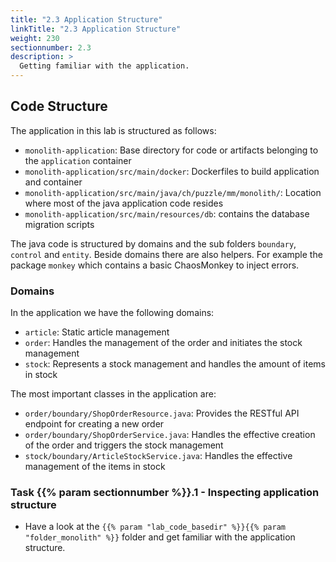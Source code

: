 ```yaml
---
title: "2.3 Application Structure"
linkTitle: "2.3 Application Structure"
weight: 230
sectionnumber: 2.3
description: >
  Getting familiar with the application.
---
```


## Code Structure

The application in this lab is structured as follows:

* `monolith-application`: Base directory for code or artifacts belonging to the `application` container
* `monolith-application/src/main/docker`: Dockerfiles to build application and container
* `monolith-application/src/main/java/ch/puzzle/mm/monolith/`: Location where most of the java application code resides
* `monolith-application/src/main/resources/db`: contains the database migration scripts

The java code is structured by domains and the sub folders `boundary`, `control` and `entity`. Beside domains there are
also helpers. For example the package `monkey` which contains a basic ChaosMonkey to inject errors.


### Domains

In the application we have the following domains:

* `article`: Static article management
* `order`: Handles the management of the order and initiates the stock management
* `stock`: Represents a stock management and handles the amount of items in stock

The most important classes in the application are:

* `order/boundary/ShopOrderResource.java`: Provides the RESTful API endpoint for creating a new order
* `order/boundary/ShopOrderService.java`: Handles the effective creation of the order and triggers the stock management
* `stock/boundary/ArticleStockService.java`: Handles the effective management of the items in stock


### Task {{% param sectionnumber %}}.1 - Inspecting application structure

* Have a look at the `{{% param "lab_code_basedir" %}}{{% param "folder_monolith" %}}` folder and get familiar with the application structure.
